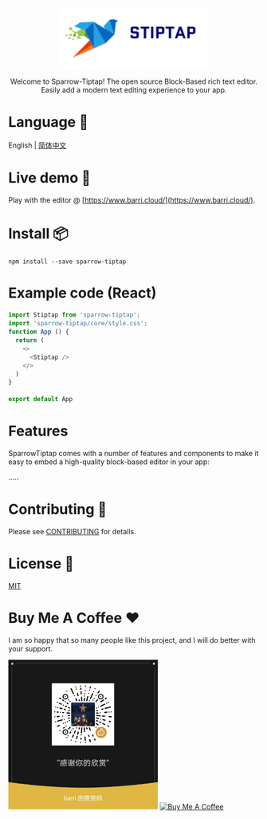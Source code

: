 <p align="center">
  <a href="">
    <img alt="Sparrow" src="doc/img/logo.jpg" width="300" />
  </a>
</p>

<p align="center">
Welcome to Sparrow-Tiptap! The open source Block-Based
rich text editor. Easily add a modern text editing experience to your app.
</p>

# Language 📔

English | [简体中文](./README_ZH.md)

# Live demo 🎄

Play with the editor @ [https://www.barri.cloud/](https://www.barri.cloud/).

# Install 📦

```shell
npm install --save sparrow-tiptap
```

# Example code (React)

```javascript
import Stiptap from 'sparrow-tiptap';
import 'sparrow-tiptap/core/style.css';
function App () {
  return (
    <>
      <Stiptap />
    </>
  )
}

export default App
```

# Features

SparrowTiptap comes with a number of features and components to make it easy to embed a high-quality block-based editor in your app:

.....

# Contributing 🙌

Please see [CONTRIBUTING](CONTRIBUTING.md) for details.


# License 📄 

[MIT](https://github.com/barrricade/sparrow-tiptap/blob/main/LICENSE)

# Buy Me A Coffee ❤️

I am so happy that so many people like this project, and I will do better with your support.

<p>
  <img alt="reward" src="/doc/img/reward.jpg" width="300">
  <a href="https://www.buymeacoffee.com/barri.sparrow" target="_blank"><img src="https://cdn.buymeacoffee.com/buttons/default-blue.png" alt="Buy Me A Coffee" style="height: 51px !important;width: 217px !important;" ></a>
</p>
